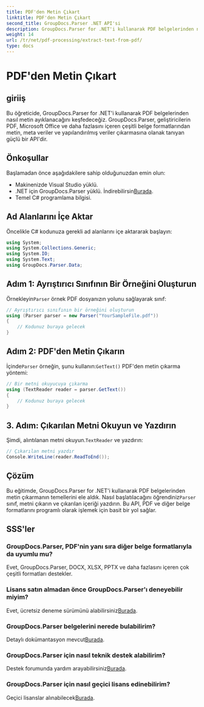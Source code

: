 ```yaml
---
title: PDF'den Metin Çıkart
linktitle: PDF'den Metin Çıkart
second_title: GroupDocs.Parser .NET API'si
description: GroupDocs.Parser for .NET'i kullanarak PDF belgelerinden nasıl metin ayıklayacağınızı öğrenin. Geliştiriciler için adım adım eğitim.
weight: 14
url: /tr/net/pdf-processing/extract-text-from-pdf/
type: docs
---
```

# PDF'den Metin Çıkart

## giriiş
Bu öğreticide, GroupDocs.Parser for .NET'i kullanarak PDF belgelerinden nasıl metin ayıklanacağını keşfedeceğiz. GroupDocs.Parser, geliştiricilerin PDF, Microsoft Office ve daha fazlasını içeren çeşitli belge formatlarından metin, meta veriler ve yapılandırılmış veriler çıkarmasına olanak tanıyan güçlü bir API'dir.
## Önkoşullar
Başlamadan önce aşağıdakilere sahip olduğunuzdan emin olun:
- Makinenizde Visual Studio yüklü.
-  .NET için GroupDocs.Parser yüklü. İndirebilirsin[Burada](https://releases.groupdocs.com/parser/net/).
- Temel C# programlama bilgisi.

## Ad Alanlarını İçe Aktar
Öncelikle C# kodunuza gerekli ad alanlarını içe aktararak başlayın:
```csharp
using System;
using System.Collections.Generic;
using System.IO;
using System.Text;
using GroupDocs.Parser.Data;
```
## Adım 1: Ayrıştırıcı Sınıfının Bir Örneğini Oluşturun
 Örnekleyin`Parser` örnek PDF dosyanızın yolunu sağlayarak sınıf:
```csharp
// Ayrıştırıcı sınıfının bir örneğini oluşturun
using (Parser parser = new Parser("YourSampleFile.pdf"))
{
    // Kodunuz buraya gelecek
}
```
## Adım 2: PDF'den Metin Çıkarın
 İçinde`Parser` örneğin, şunu kullanın:`GetText()` PDF'den metin çıkarma yöntemi:
```csharp
// Bir metni okuyucuya çıkarma
using (TextReader reader = parser.GetText())
{
    // Kodunuz buraya gelecek
}
```
## 3. Adım: Çıkarılan Metni Okuyun ve Yazdırın
 Şimdi, alıntılanan metni okuyun.`TextReader` ve yazdırın:
```csharp
// Çıkarılan metni yazdır
Console.WriteLine(reader.ReadToEnd());
```

## Çözüm
 Bu eğitimde, GroupDocs.Parser for .NET'i kullanarak PDF belgelerinden metin çıkarmanın temellerini ele aldık. Nasıl başlatılacağını öğrendiniz`Parser` sınıf, metni çıkarın ve çıkarılan içeriği yazdırın. Bu API, PDF ve diğer belge formatlarını programlı olarak işlemek için basit bir yol sağlar.

## SSS'ler
### GroupDocs.Parser, PDF'nin yanı sıra diğer belge formatlarıyla da uyumlu mu?
Evet, GroupDocs.Parser, DOCX, XLSX, PPTX ve daha fazlasını içeren çok çeşitli formatları destekler.
### Lisans satın almadan önce GroupDocs.Parser'ı deneyebilir miyim?
 Evet, ücretsiz deneme sürümünü alabilirsiniz[Burada](https://releases.groupdocs.com/).
### GroupDocs.Parser belgelerini nerede bulabilirim?
 Detaylı dokümantasyon mevcut[Burada](https://tutorials.groupdocs.com/parser/net/).
### GroupDocs.Parser için nasıl teknik destek alabilirim?
 Destek forumunda yardım arayabilirsiniz[Burada](https://forum.groupdocs.com/c/parser/17).
### GroupDocs.Parser için nasıl geçici lisans edinebilirim?
 Geçici lisanslar alınabilecek[Burada](https://purchase.groupdocs.com/temporary-license/).